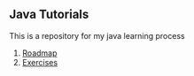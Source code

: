 ## **Java Tutorials**

This is a repository for my java learning process

1. [Roadmap](https://github.com/ngchrbn/java-Tutos/blob/master/Roadmap/README.md)
2. [Exercises](https://github.com/ngchrbn/java-Tutos/blob/master/Exercises/README.md)

